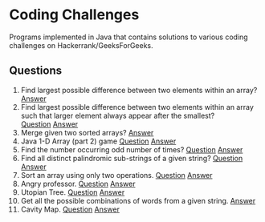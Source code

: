 # Coding Challenges
Programs implemented in Java that contains solutions to various coding challenges on Hackerrank/GeeksForGeeks.

## Questions
1. Find largest possible difference between two elements within an array?
  [Answer](../master/Challenges/src/Solution.java#L69)
2. Find largest possible difference between two elements within an array such that larger element always appear after the smallest?           
  [Question](http://www.geeksforgeeks.org/maximum-difference-between-two-elements/)
  [Answer](../master/Challenges/src/Solution.java#L89)
3. Merge given two sorted arrays?
  [Answer](../master/Challenges/src/Solution.java#L108)
4. Java 1-D Array (part 2) game
  [Question](https://www.hackerrank.com/challenges/java-1d-array)
  [Answer](../master/Challenges/src/Solution.java#L159)
5. Find the number occurring odd number of times? [Question](http://www.geeksforgeeks.org/find-the-number-occurring-odd-number-of-times/)
  [Answer](../master/Challenges/src/Solution.java#L185)
6. Find all distinct palindromic sub-strings of a given string? [Question](http://www.geeksforgeeks.org/find-number-distinct-palindromic-sub-strings-given-string/)
  [Answer](../master/Challenges/src/Solution.java#L208)
7. Sort an array using only two operations. [Question](https://www.hackerrank.com/challenges/almost-sorted)
  [Answer](../master/Challenges/src/Solution.java#L268)
8. Angry professor. [Question](https://www.hackerrank.com/challenges/angry-professor)
  [Answer](../master/Challenges/src/Solution.java#L332)
9. Utopian Tree. [Question](https://www.hackerrank.com/challenges/utopian-tree)
  [Answer](../master/Challenges/src/Solution.java#L358)
10. Get all the possible combinations of words from a given string.
  [Answer](../master/Challenges/src/Solution.java#L386)
11. Cavity Map. [Question](https://www.hackerrank.com/challenges/cavity-map)
  [Answer](../master/Challenges/src/Solution.java#L430)
